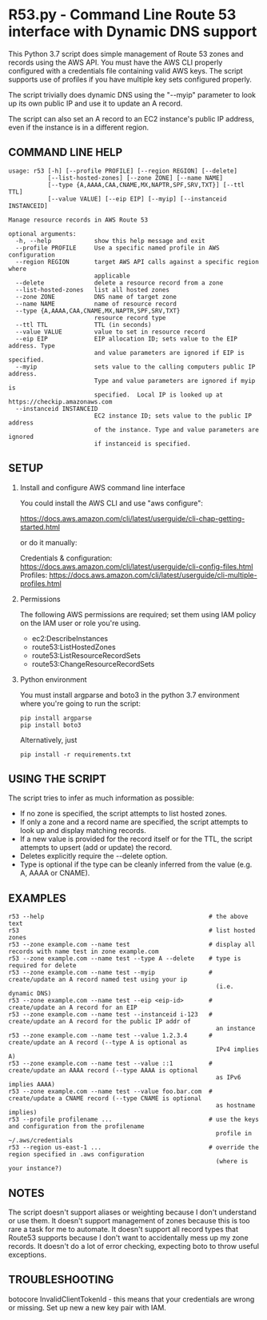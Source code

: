 # R53.py - Command Line Route 53 interface with Dynamic DNS support

This Python 3.7 script does simple management of Route 53 zones and records using the AWS API.  You must have the AWS CLI properly configured with a credentials file containing valid AWS keys.  The script supports use of profiles if you have multiple key sets configured properly.

The script trivially does dynamic DNS using the "--myip" parameter to look up its own public IP and use it to update an A record.

The script can also set an A record to an EC2 instance's public IP address, even if the instance is in a different region.

## COMMAND LINE HELP
```
usage: r53 [-h] [--profile PROFILE] [--region REGION] [--delete]
           [--list-hosted-zones] [--zone ZONE] [--name NAME]
           [--type {A,AAAA,CAA,CNAME,MX,NAPTR,SPF,SRV,TXT}] [--ttl TTL]
           [--value VALUE] [--eip EIP] [--myip] [--instanceid INSTANCEID]

Manage resource records in AWS Route 53

optional arguments:
  -h, --help            show this help message and exit
  --profile PROFILE     Use a specific named profile in AWS configuration
  --region REGION       target AWS API calls against a specific region where
                        applicable
  --delete              delete a resource record from a zone
  --list-hosted-zones   list all hosted zones
  --zone ZONE           DNS name of target zone
  --name NAME           name of resource record
  --type {A,AAAA,CAA,CNAME,MX,NAPTR,SPF,SRV,TXT}
                        resource record type
  --ttl TTL             TTL (in seconds)
  --value VALUE         value to set in resource record
  --eip EIP             EIP allocation ID; sets value to the EIP address. Type
                        and value parameters are ignored if EIP is specified.
  --myip                sets value to the calling computers public IP address.
                        Type and value parameters are ignored if myip is
                        specified.  Local IP is looked up at https://checkip.amazonaws.com
  --instanceid INSTANCEID
                        EC2 instance ID; sets value to the public IP address
                        of the instance. Type and value parameters are ignored
                        if instanceid is specified.
```

## SETUP

1. Install and configure AWS command line interface

    You could install the AWS CLI and use "aws configure":
    
      https://docs.aws.amazon.com/cli/latest/userguide/cli-chap-getting-started.html
      
    or do it manually:
    
      Credentials & configuration: https://docs.aws.amazon.com/cli/latest/userguide/cli-config-files.html
      Profiles: https://docs.aws.amazon.com/cli/latest/userguide/cli-multiple-profiles.html

2. Permissions

    The following AWS permissions are required; set them using IAM policy on the IAM user or role you're using.
    
    - ec2:DescribeInstances
    - route53:ListHostedZones
    - route53:ListResourceRecordSets
    - route53:ChangeResourceRecordSets

3. Python environment

    You must install argparse and boto3 in the python 3.7 environment where you're going to run the script:
    ```
    pip install argparse
    pip install boto3
    ```
    Alternatively, just 
    ```
    pip install -r requirements.txt
    ```
    
## USING THE SCRIPT

The script tries to infer as much information as possible:
- If no zone is specified, the script attempts to list hosted zones.
- If only a zone and a record name are specified, the script attempts to look up and display matching records.
- If a new value is provided for the record itself or for the TTL, the script attempts to upsert (add or
  update) the record.
- Deletes explicitly require the --delete option.
- Type is optional if the type can be cleanly inferred from the value (e.g. A, AAAA or CNAME).

## EXAMPLES

```
r53 --help                                              # the above text
r53                                                     # list hosted zones
r53 --zone example.com --name test                      # display all records with name test in zone example.com
r53 --zone example.com --name test --type A --delete    # type is required for delete
r53 --zone example.com --name test --myip               # create/update an A record named test using your ip
                                                          (i.e. dynamic DNS)
r53 --zone example.com --name test --eip <eip-id>       # create/update an A record for an EIP
r53 --zone example.com --name test --instanceid i-123   # create/update an A record for the public IP addr of
                                                          an instance
r53 --zone example.com --name test --value 1.2.3.4      # create/update an A record (--type A is optional as
                                                          IPv4 implies A)
r53 --zone example.com --name test --value ::1          # create/update an AAAA record (--type AAAA is optional
                                                          as IPv6 implies AAAA)
r53 --zone example.com --name test --value foo.bar.com  # create/update a CNAME record (--type CNAME is optional
                                                          as hostname implies)
r53 --profile profilename ...                           # use the keys and configuration from the profilename
                                                          profile in ~/.aws/credentials
r53 --region us-east-1 ...                              # override the region specified in .aws configuration
                                                          (where is your instance?)
```

## NOTES

The script doesn't support aliases or weighting because I don't understand or use them.  It doesn't support management
of zones because this is too rare a task for me to automate.  It doesn't support all record types that Route53 supports
because I don't want to accidentally mess up my zone records.  It doesn't do a lot of error checking, expecting boto to
throw useful exceptions.

## TROUBLESHOOTING

botocore InvalidClientTokenId  - this means that your credentials are wrong or missing.  Set up new a new key pair with IAM.
